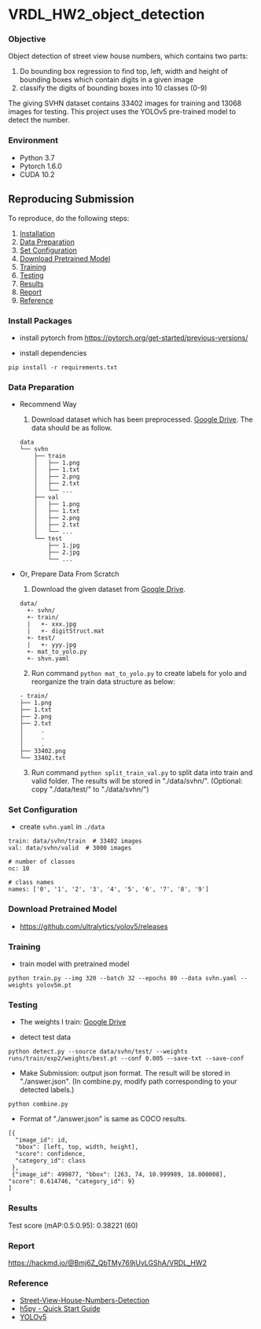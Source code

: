 # VRDL_HW2_object_detection

### Objective
Object detection of street view house numbers, which contains two parts:
1. Do bounding box regression to find top, left, width and height of bounding boxes which contain digits in a given image
2. classify the digits of bounding boxes into 10 classes (0-9)

The giving SVHN dataset contains 33402 images for training and 13068 images for testing. This project uses the YOLOv5 pre-trained model to detect the number.

### Environment
- Python 3.7
- Pytorch 1.6.0
- CUDA 10.2

## Reproducing Submission
To reproduce, do the following steps:
1. [Installation](#install-packages)
2. [Data Preparation](#data-preparation)
3. [Set Configuration](#set-configuration)
4. [Download Pretrained Model](#download-pretrained-model)
5. [Training](#training)
6. [Testing](#testing)
7. [Results](#results)
8. [Report](#report)
9. [Reference](#reference)



### Install Packages
- install pytorch from https://pytorch.org/get-started/previous-versions/

- install dependencies
```
pip install -r requirements.txt
```

### Data Preparation
* Recommend Way
  1. Download dataset which has been preprocessed. [Google Drive](https://drive.google.com/drive/folders/1qEDem8pauW_r7wfrRB9sA9wmfSOag8pf?usp=sharing). The data should be as follow.
  ```
  data
  └── svhn
      ├── train
      │   ├── 1.png
      │   ├── 1.txt
      │   ├── 2.png
      │   ├── 2.txt
      │   └── ...
      ├── val
      │   ├── 1.png
      │   ├── 1.txt
      │   ├── 2.png
      │   ├── 2.txt
      │   └── ...
      └── test
          ├── 1.jpg
          ├── 2.jpg
          └── ...
  ```


* Or, Prepare Data From Scratch
  1. Download the given dataset from [Google Drive](https://drive.google.com/drive/folders/1I3gEXFGE1ERu6nbvB-ON7zcsXze0NgmC?usp=sharing).
  ```
  data/
    +- svhn/
    +- train/
    |	+- xxx.jpg
    |	+- digitStruct.mat
    +- test/
    |	+- yyy.jpg
    +- mat_to_yolo.py
    +- shvn.yaml
  ```
  2. Run command `python mat_to_yolo.py` to create labels for yolo and reorganize the train data structure as below:
  ```
  - train/
  ├── 1.png
  ├── 1.txt
  ├── 2.png
  ├── 2.txt
  │     .
  │     .
  │     .
  ├── 33402.png
  └── 33402.txt
  ```
  3. Run command `python split_train_val.py` to split data into train and valid folder. The results will be stored in "./data/svhn/". (Optional: copy "./data/test/" to "./data/svhn/")

### Set Configuration
- create `svhn.yaml` in `./data`
```
train: data/svhn/train  # 33402 images
val: data/svhn/valid  # 3000 images

# number of classes
nc: 10

# class names
names: ['0', '1', '2', '3', '4', '5', '6', '7', '8', '9']
```

### Download Pretrained Model
- https://github.com/ultralytics/yolov5/releases

### Training
- train model with pretrained model
```
python train.py --img 320 --batch 32 --epochs 80 --data svhn.yaml --weights yolov5m.pt
```

### Testing
- The weights I train: [Google Drive](https://drive.google.com/file/d/1df4qkbrfM_jXmei4JxRf-jy0CR4Kws0O/view?usp=sharing)

- detect test data
```
python detect.py --source data/svhn/test/ --weights runs/train/exp2/weights/best.pt --conf 0.005 --save-txt --save-conf
```

- Make Submission: output json format. The result will be stored in "./answer.json". (In combine.py, modify path corresponding to your detected labels.)
```
python combine.py
```

- Format of "./answer.json" is same as COCO results.
```
[{
  "image_id": id,
  "bbox": [left, top, width, height],
  "score": confidence,
  "category_id": class
 },
 {"image_id": 499877, "bbox": [263, 74, 10.999989, 18.000008], "score": 0.614746, "category_id": 9}
]
```

### Results
Test score (mAP:0.5:0.95): 0.38221 (60)

### Report
https://hackmd.io/@Bmj6Z_QbTMy769jUvLGShA/VRDL_HW2

### Reference
- [Street-View-House-Numbers-Detection](https://github.com/chia56028/Street-View-House-Numbers-Detection)
- [h5py - Quick Start Guide](https://docs.h5py.org/en/stable/quick.html)
- [YOLOv5](https://github.com/ultralytics/yolov5)